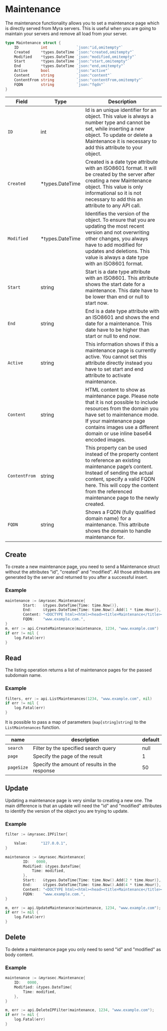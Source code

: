 # Maintenance
The maintenance functionality allows you to set a maintenance page which is directly served from Myra
servers. This is useful when you are going to maintain your servers and remove all load from your server. 

```go
type Maintenance struct {
	ID          int             `json:"id,omitempty"`
	Created     *types.DateTime `json:"created,omitempty"`
	Modified    *types.DateTime `json:"modified,omitempty"`
	Start       *types.DateTime `json:"start,omitempty"`
	End         *types.DateTime `json:"end,omitempty"`
	Active      bool            `json:"active"`
	Content     string          `json:"content"`
	ContentFrom string          `json:"contentFrom,omitempty"`
    FQDN        string          `json:"fqdn"`
}
```

| Field | Type | Description|
|---|---|---|
| `ID` | int | Id is an unique identifier for an object. This value is always a number type and cannot be set, while inserting a new object. To update or delete a Maintenance it is necessary to add this attribute to your object. |
| `Created` | *types.DateTime | Created is a date type attribute with an ISO8601 format. It will be created by the server after creating a new Maintenance object. This value is only informational so it is not necessary to add this an attribute to any API call. |
| `Modified` | *types.DateTime | Identifies the version of the object. To ensure that you are updating the most recent version and not overwriting other changes, you always have to add modified for updates and deletions. This value is always a date type with an ISO8601 format. |
| `Start` | string | Start is a date type attribute with an ISO8601. This attribute shows the start date for a maintenance. This date have to be lower than end or null to start now. |
| `End` | string | End is a date type attribute with an ISO8601 and shows the end date for a maintenance. This date have to be higher than start or null to end now. |
| `Active` | string | This information shows if this a maintenance page is currently active. You cannot set this attribute directly instead you have to set start and end attribute to activate maintenance. |
| `Content` | string | HTML content to show as maintenance page. Please note that it is not possible to include resources from the domain you have set to maintenance mode. If your maintenance page contains images use a different domain or use inline base64 encoded images. |
| `ContentFrom` | string | This property can be used instead of the property content to reference an existing maintenance page’s content. Instead of sending the actual content, specify a valid FQDN here. This will copy the content from the referenced maintenance page to the newly created. |
| `FQDN` | string | Shows a FQDN (fully qualified domain name) for a maintenance. This attribute shows the domain to handle maintenance for. |


## Create
To create a new maintenance page, you need to send a Maintenance struct without the attributes "id", "created" and "modified". All those attributes are generated by the server and returned to you after a successful insert.

### Example
```go
maintenance := &myrasec.Maintenance{
		Start:   &types.DateTime{Time: time.Now()},
		End:     &types.DateTime{Time: time.Now().Add(1 * time.Hour)},
		Content: "<DOCTYPE html><html><head><title>Maintenance</title></head><body><h1>Maintenance</h1></body></html>",
		FQDN:    "www.example.com.",
}
m, err := api.CreateMaintenance(maintenance, 1234, "www.example.com")
if err != nil {
    log.Fatal(err)
}
```

## Read
The listing operation returns a list of maintenance pages for the passed subdomain name.

### Example
```go
filters, err := api.ListMaintenances(1234, "www.example.com", nil)
if err != nil {
    log.Fatal(err)
}
```

It is possible to pass a map of parameters (`map[string]string`) to the `ListMaintenances` function.

| name | description | default |
|---|---|---|
| `search` | Filter by the specified search query | null |
| `page` | Specify the page of the result | 1 |
| `pageSize` | Specify the amount of results in the response | 50 |



## Update
Updating a maintenance page is very similar to creating a new one. The main difference is that an update will need the "id" and "modified" attributes to identify the version of the object you are trying to update.

### Example
```go
filter := &myrasec.IPFilter{

    Value:      "127.0.0.1",
}

maintenance := &myrasec.Maintenance{
	    ID:   0000,
		Modified: &types.DateTime{
			Time: modified,
		},
		Start:   &types.DateTime{Time: time.Now().Add(2 * time.Hour)},,
		End:     &types.DateTime{Time: time.Now().Add(4 * time.Hour)},
		Content: "<DOCTYPE html><html><head><title>Maintenance</title></head><body><h1>Maintenance</h1></body></html>",
		FQDN:    "www.example.com.",
}

m, err := api.UpdateMaintenance(maintenance, 1234, "www.example.com");
if err != nil {
    log.Fatal(err)
}
```


## Delete
To delete a maintenance page you only need to send "id" and "modified" as body content.

### Example
```go
maintenance := &myrasec.Maintenance{
    ID:   0000,
    Modified: &types.DateTime{
        Time: modified,
    },
}

m, err := api.DeleteIPFilter(maintenance, 1234, "www.example.com");
if err != nil {
    log.Fatal(err)
}
```